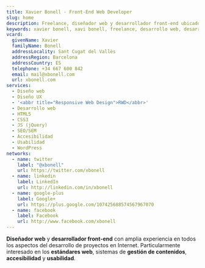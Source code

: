 ```yaml
---
title: Xavier Bonell - Front-End Web Developer
slug: home
description: Freelance, diseñador web y desarrollador front-end ubicado en Sant Cugat del Vallès (Barcelona, ES).
keywords: xavier bonell, xavi bonell, freelance, desarrollo web, desarrollador web, front-end, front-end web developer, html, html5, css, css3, jquery, javascript, accesibilidad, usabilidad, wordpress
vcard:
  givenName: Xavier
  familyName: Bonell
  addressLocality: Sant Cugat del Vallès
  addressRegion: Barcelona
  addressCountry: ES
  telephone: +34 667 600 842
  email: mail@xbonell.com
  url: xbonell.com
services:
  - Diseño web
  - Diseño UX
  - '<abbr title="Responsive Web Design">RWD</abbr>'
  - Desarrollo web
  - HTML5
  - CSS3
  - JS (jQuery) 
  - SEO/SEM
  - Accesibilidad
  - Usabilidad
  - WordPress
networks:
  - name: twitter
    label: "@xbonell"
    url: https://twitter.com/xbonell
  - name: linkedin
    label: LinkedIn
    url: http://linkedin.com/in/xbonell
  - name: google-plus
    label: Google+
    url: https://plus.google.com/107425688574567967070
  - name: facebook
    label: Facebook
    url: http://www.facebook.com/xbonell
---
```


**Diseñador web** y **desarrollador front-end** con amplia experiencia en todos los aspectos del desarrollo de proyectos en Internet. Particularmente interesado en los **estándares web**, sistemas de **gestión de contenidos**, **accesibilidad** y **usabilidad**.

